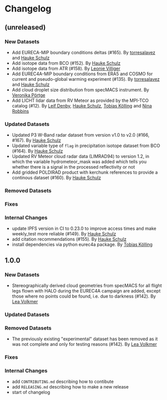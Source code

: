 # Changelog

## (unreleased)

### New Datasets
* Add EURECA-MIP boundary conditions deltas (#165). By [torresalavez](https://github.com/torresalavez) and [Hauke Schulz](https://github.com/observingClouds)
* Add isotope data from BCO (#152). By [Hauke Schulz](https://github.com/observingClouds)
* Add isotope data from ATR (#158). By [Leonie Villiger](https://github.com/leonie-villiger)
* Add EUREC4A-MIP boundary conditions from ERA5 and COSMO for current and pseudo-global warming experiment (#135). By [torresalavez](https://github.com/torresalavez) and [Hauke Schulz](https://github.com/observingClouds)
* Add cloud droplet size distribution from specMACS instrument. By [Veronika Pörtge](https://github.com/vpoertge)
* Add LICHT lidar data from RV Meteor as provided by the MPI-TCO catalog (#12). By [Leif Denby](https://github.com/leifdenby), [Hauke Schulz](https://github.com/observingClouds), [Tobias Kölling](https://github.com/d70-t) and [Nina Robbins](https://github.com/ninarobbins)
### Updated Datasets
* Updated P3 W-Band radar dataset from version v1.0 to v2.0 (#166, #167). By [Hauke Schulz](https://github.com/observingClouds)
* Updated variable type of `flag` in precipitation isotope dataset from BCO (#164). By [Hauke Schulz](https://github.com/observingClouds)
* Updated RV Meteor cloud radar data (LIMRAD94) to version 1.2, in which the variable hydrometeor_mask was added which tells you whether there is a signal in the processed reflectivity or not
* Add gridded POLDIRAD product with kerchunk references to provide a continous dataset (#160). By [Hauke Schulz](https://github.com/observingClouds)
### Removed Datasets
### Fixes
### Internal Changes
* update IPFS version in CI to 0.23.0 to improve access times and make weekly_test more reliable (#149). By [Hauke Schulz](https://github.com/observingClouds)
* add citation recommendations (#155). By [Hauke Schulz](https://github.com/observingClouds)
* install dependencies via python eurec4a package. By [Tobias Kölling](https://github.com/d70-t)

## 1.0.0

### New Datasets
* Stereographically derived cloud geometries from specMACS for all flight legs flown with HALO during the EUREC4A campaign are added, except those where no points could be found, i.e. due to darkness (#142). By [Lea Volkmer](https://github.com/lvol08)
### Updated Datasets
### Removed Datasets
* The previously existing "experimental" dataset has been removed as it was not complete and only for testing reasons (#142). By [Lea Volkmer](https://github.com/lvol08)
### Fixes
### Internal Changes

* add `CONTRIBUTING.md` describing how to contibute
* add `RELEASING.md` describing how to make a new release
* start of changelog
